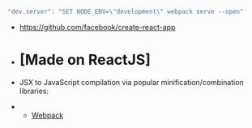```javascript
"dev.server": "SET NODE_ENV=\"development\" webpack serve --open"
```

- https://github.com/facebook/create-react-app


- # [Made on ReactJS] 
* JSX to JavaScript compilation via popular minification/combination libraries:
-  - [Webpack](http://reactjs.net/bundling/webpack.html)

